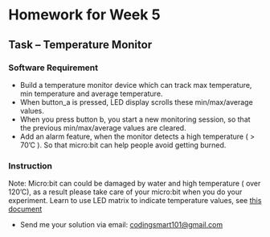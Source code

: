 # Homework for Week 5

## Task – Temperature Monitor

### Software Requirement

* Build a temperature monitor device which can track max temperature, min temperature and average temperature.
* When button_a is pressed, LED display scrolls these min/max/average values. 
* When you press button b, you start a new monitoring session, so that the previous min/max/average values are cleared.
* Add an alarm feature, when the monitor detects a high temperature ( > 70’C ). So that micro:bit can help people avoid getting burned.

### Instruction

Note: Micro:bit can could be damaged by water and high temperature ( over 120’C), as a result please take care of your micro:bit when you do your experiment. 
Learn to use LED matrix to indicate temperature values, see [this document](https://microbit-challenges.readthedocs.io/en/latest/tutorials/display.html#advanced-functions)

 * Send me your solution via email: codingsmart101@gmail.com

